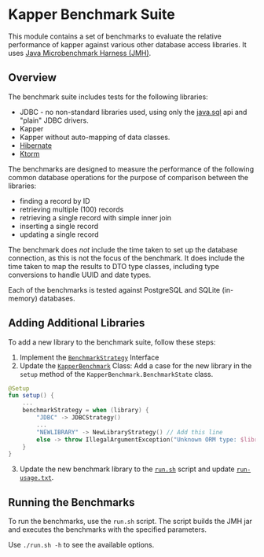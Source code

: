 # Kapper Benchmark Suite

This module contains a set of benchmarks to evaluate the relative performance of kapper against various other database access libraries.
It uses [Java Microbenchmark Harness (JMH)](https://github.com/openjdk/jmh).

## Overview

The benchmark suite includes tests for the following libraries:
- JDBC - no non-standard libraries used, using only the [java.sql](https://docs.oracle.com/javase/8/docs/api/java/sql/package-summary.html) api and "plain" JDBC drivers.
- Kapper
- Kapper without auto-mapping of data classes.
- [Hibernate](https://hibernate.org/)
- [Ktorm](https://www.ktorm.org/)

The benchmarks are designed to measure the performance of the following common database operations for the purpose of comparison between the libraries:

- finding a record by ID
- retrieving multiple (100) records
- retrieving a single record with simple inner join
- inserting a single record
- updating a single record

The benchmark does _not_ include the time taken to set up the database connection, as this is not the focus of the benchmark.
It does include the time taken to map the results to DTO type classes, including type conversions to handle UUID and date types.

Each of the benchmarks is tested against PostgreSQL and SQLite (in-memory) databases.

## Adding Additional Libraries

To add a new library to the benchmark suite, follow these steps:

1. Implement the [`BenchmarkStrategy`](./src/main/kotlin/net/samyn/kapper/benchmark/BenchmarkStrategy.kt) Interface 
2. Update the [`KapperBenchmark`](./src/jmh/kotlin/net/samyn/kapper/benchmark/KapperBenchmark.kt) Class:
Add a case for the new library in the `setup` method of the `KapperBenchmark.BenchmarkState` class.
```kotlin
@Setup
fun setup() {
    ...
    benchmarkStrategy = when (library) {
        "JDBC" -> JDBCStrategy()
        ...
        "NEWLIBRARY" -> NewLibraryStrategy() // Add this line
        else -> throw IllegalArgumentException("Unknown ORM type: $library")
    }
}
```
3. Update the new benchmark library to the [`run.sh`](run.sh) script and update [`run-usage.txt`](run-usage.txt).

## Running the Benchmarks

To run the benchmarks, use the `run.sh` script. The script builds the JMH jar and executes the benchmarks with the specified parameters.

Use `./run.sh -h` to see the available options.
